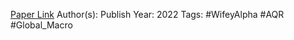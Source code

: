 
[Paper Link](https://www.aqr.com/Insights/Research/Alternative-Thinking/2022-Capital-Market-Assumptions-for-Major-Asset-Classes)
Author(s): 
Publish Year: 2022
Tags: #WifeyAlpha #AQR #Global_Macro 